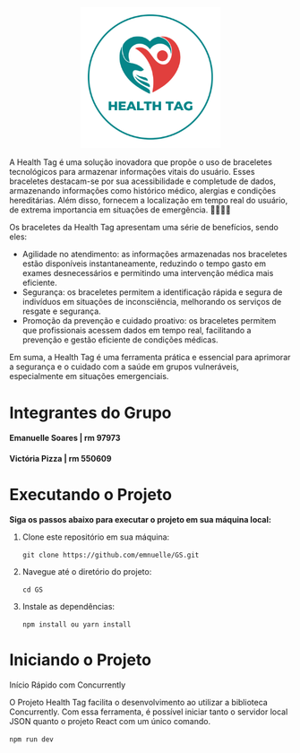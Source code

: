 <p align="center">
  <img src="./public/logo-sembg.svg" width="250" title="Logo health Tag">
</p>

A Health Tag é uma solução inovadora que propõe o uso de braceletes tecnológicos para armazenar informações vitais do usuário. Esses braceletes destacam-se por sua acessibilidade e completude de dados, armazenando informações como histórico médico, alergias e condições hereditárias. Além disso, fornecem a localização em tempo real do usuário, de extrema importancia em situações de emergência. 🏥👩‍⚕️🤍

Os braceletes da Health Tag apresentam uma série de benefícios, sendo eles:
- Agilidade no atendimento: as informações armazenadas nos braceletes estão disponíveis instantaneamente, reduzindo o tempo gasto em exames desnecessários e permitindo uma intervenção médica mais eficiente.
- Segurança: os braceletes permitem a identificação rápida e segura de indivíduos em situações de inconsciência, melhorando os serviços de resgate e segurança.
- Promoção da prevenção e cuidado proativo: os braceletes permitem que profissionais acessem dados em tempo real, facilitando a prevenção e gestão eficiente de condições médicas.

Em suma, a Health Tag é uma ferramenta prática e essencial para aprimorar a segurança e o cuidado com a saúde em grupos vulneráveis, especialmente em situações emergenciais.


# Integrantes do Grupo

#### Emanuelle Soares | rm 97973
#### Victória Pizza | rm 550609


# Executando o Projeto
**Siga os passos abaixo para executar o projeto em sua máquina local:**

1. Clone este repositório em sua máquina: 

    ``` git clone https://github.com/emnuelle/GS.git ```

2. Navegue até o diretório do projeto: 

    ```cd GS```

3. Instale as dependências: 

    ```npm install ou yarn install```



#  Iniciando o Projeto

Início Rápido com Concurrently

O Projeto Health Tag facilita o desenvolvimento ao utilizar a biblioteca Concurrently. Com essa ferramenta, é possível iniciar tanto o servidor local JSON quanto o projeto React com um único comando.

```npm run dev ```